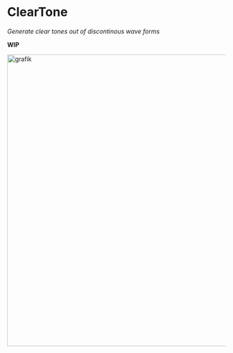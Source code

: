 # ClearTone

*Generate clear tones out of discontinous wave forms*

**WIP**

<img width="673" alt="grafik" src="https://github.com/user-attachments/assets/5bec471d-76b4-4981-82bf-3c3fa5468a1f" />
